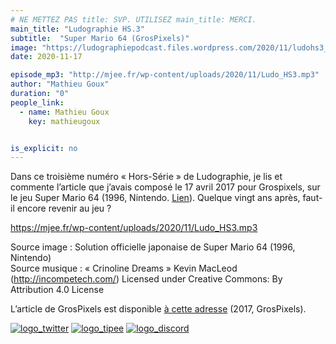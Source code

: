 ```yaml
---
# NE METTEZ PAS title: SVP. UTILISEZ main_title: MERCI.
main_title: "Ludographie HS.3"
subtitle:  "Super Mario 64 (GrosPixels)"
image: "https://ludographiepodcast.files.wordpress.com/2020/11/ludohs3_couv.png"
date: 2020-11-17

episode_mp3: "http://mjee.fr/wp-content/uploads/2020/11/Ludo_HS3.mp3"
author: "Mathieu Goux"
duration: "0"
people_link: 
  - name: Mathieu Goux
    key: mathieugoux


is_explicit: no
---
```


<PodcastHeader/>

<!-- ECRIRE LA DESCRIPTION DE L'EPISODE SOUS CETTE LIGNE -->
<p>Dans ce troisième numéro «&nbsp;Hors-Série&nbsp;» de Ludographie, je lis et commente l’article que j’avais composé le 17 avril 2017 pour&nbsp;Grospixels, sur le jeu&nbsp;Super Mario 64 (1996, Nintendo. <a href="https://www.grospixels.com/site/sm64.php" rel="nofollow">Lien</a>). Quelque vingt ans après, faut-il encore revenir au jeu ?</p>
<p></p>
<a href="https://mjee.fr/wp-content/uploads/2020/11/Ludo_HS3.mp3" rel="nofollow">https://mjee.fr/wp-content/uploads/2020/11/Ludo_HS3.mp3</a>
 
<p>Source image : Solution officielle japonaise de Super Mario 64 (1996, Nintendo)<br>
Source musique : «&nbsp;Crinoline Dreams&nbsp;» Kevin MacLeod (<a title="http://incompetech.com/" href="http://incompetech.com/" rel="nofollow">http://incompetech.com/</a>) Licensed under Creative Commons: By Attribution 4.0 License</p>
<p>L’article de GrosPixels est disponible <a href="https://www.grospixels.com/site/sm64.php" rel="nofollow">à cette adresse</a> (2017, GrosPixels).</p>


<tr>
<td><a href="https://twitter.com/Gouximan" rel="nofollow"><img src="https://ludographiepodcast.files.wordpress.com/2020/08/logo_twitter-1.png?w=750" alt="logo_twitter"></a></td>
<td><a href="http://fr.tipeee.com/calvinball" rel="nofollow"><img src="https://ludographiepodcast.files.wordpress.com/2020/08/logo_tipee-1.png?w=750" alt="logo_tipee"></a></td>
<td><a href="https://discord.com/invite/4RnA9v7" rel="nofollow"><img src="https://ludographiepodcast.files.wordpress.com/2020/08/logo_discord-1.png?w=750" alt="logo_discord"></a></td>
</tr>




